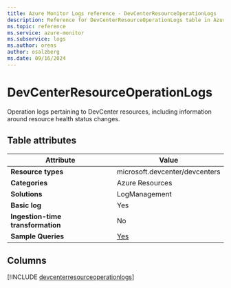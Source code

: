 ```yaml
---
title: Azure Monitor Logs reference - DevCenterResourceOperationLogs
description: Reference for DevCenterResourceOperationLogs table in Azure Monitor Logs.
ms.topic: reference
ms.service: azure-monitor
ms.subservice: logs
ms.author: orens
author: osalzberg
ms.date: 09/16/2024
---
```


# DevCenterResourceOperationLogs

Operation logs pertaining to DevCenter resources, including information around resource health status changes.


## Table attributes

|Attribute|Value|
|---|---|
|**Resource types**|microsoft.devcenter/devcenters|
|**Categories**|Azure Resources|
|**Solutions**| LogManagement|
|**Basic log**|Yes|
|**Ingestion-time transformation**|No|
|**Sample Queries**|[Yes](/azure/azure-monitor/reference/queries/devcenterresourceoperationlogs)|



## Columns
  
[!INCLUDE [devcenterresourceoperationlogs](~/reusable-content/ce-skilling/azure/includes/azure-monitor/reference/tables/devcenterresourceoperationlogs-include.md)]
